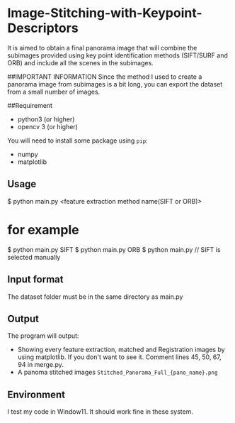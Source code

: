 # Image-Stitching-with-Keypoint-Descriptors
It is aimed to obtain a final panorama image that will combine the subimages provided using key point identification methods (SIFT/SURF and ORB) and include all the scenes in the subimages.

##IMPORTANT INFORMATION
Since the method I used to create a panorama image from subimages is a bit long, you can export the dataset from a small number of images.

##Requirement
- python3 (or higher)
- opencv 3 (or higher)

You will need to install some package using `pip`:
- numpy
- matplotlib

## Usage
$ python main.py <feature extraction method name(SIFT or ORB)>

# for example
$ python main.py SIFT
$ python main.py ORB
$ python main.py  // SIFT is selected manually


## Input format
The dataset folder must be in the same directory as main.py

## Output
The program will output:
- Showing every feature extraction, matched and Registration images by using matplotlib.
   If you don't want to see it. Comment lines 45, 50, 67, 94 in merge.py.
- A panoma stitched images `Stitched_Panorama_Full_{pano_name}.png`


## Environment
I test my code in Window11. It should work fine in these system.
